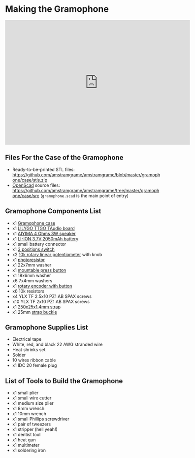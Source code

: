 # Making the Gramophone

<center>
<iframe width="600" height="405" src="https://www.youtube.com/embed/LaRC8WI6e0I" frameborder="0" allow="accelerometer; autoplay; clipboard-write; encrypted-media; gyroscope; picture-in-picture" allowfullscreen></iframe>
</center>

## Files For the Case of the Gramophone

* Ready-to-be-printed STL files: <https://github.com/amstramgrame/amstramgrame/blob/master/gramophone/case/stls.zip>
* [OpenScad](https://www.openscad.org/) source files: <https://github.com/amstramgrame/amstramgrame/tree/master/gramophone/case/src> (`gramophone.scad` is the main point of entry)

## Gramophone Components List

* x1 [Gramophone case](TODO)
* x1 [LILYGO TTGO TAudio board](http://www.lilygo.cn/prod_view.aspx?TypeId=50033&Id=1104&FId=t3:50033:3)
* x1 [AIYIMA 4 Ohms 3W speaker](https://fr.aliexpress.com/item/32593991938.html?spm=a2g0s.9042311.0.0.941c6c37Yz8qsL)
* x1 [LI-ION 3.7V 2050mAh battery](https://fr.farnell.com/bak/103456a-1s-3m/batterie-lithium-ion-3-7v-2050/dp/2401856?CMP=i-ddd7-00001003)
* x1 small battery connector
* x1 [3 positions switch](https://www.amazon.fr/gp/product/B07R5HHGP8/ref=ppx_yo_dt_b_asin_title_o03_s01?ie=UTF8&psc=1)
* x2 [10k rotary linear potentiometer](https://www.amazon.fr/gp/product/B07L8TL39B/ref=ppx_yo_dt_b_asin_title_o09_s01?ie=UTF8&psc=1) 
with knob
* x1 [photoresistor](https://www.amazon.fr/gp/product/B074QLFCF6/ref=ppx_yo_dt_b_asin_title_o02_s02?ie=UTF8&psc=1)
* x1 22x7mm washer
* x1 [mountable press button](https://www.amazon.fr/gp/product/B07QL1BC23/ref=ppx_yo_dt_b_asin_title_o09_s01?ie=UTF8&psc=1)
* x1 18x6mm washer
* x6 7x4mm washers
* x1 [rotary encoder with button](https://www.amazon.fr/gp/product/B07DM2GN2Z/ref=ppx_yo_dt_b_asin_title_o04_s01?ie=UTF8&psc=1)
* x6 10k resistors
* x4 YLX TF 2.5x10 PZ1 AB SPAX screws
* x10 YLX TF 2x10 PZ1 AB SPAX screws
* x1 [250x25x1.4mm strap](https://www.amazon.fr/gp/product/B07K2DSFY7/ref=ppx_yo_dt_b_asin_title_o00_s00?ie=UTF8&psc=1)
* x1 25mm [strap buckle](https://www.amazon.fr/gp/product/B07426PJ4V/ref=ppx_yo_dt_b_asin_title_o04_s00?ie=UTF8&psc=1)

## Gramophone Supplies List

* Electrical tape
* White, red, and black 22 AWG stranded wire
* Heat shrinks set
* Solder
* 10 wires ribbon cable
* x1 IDC 20 female plug

## List of Tools to Build the Gramophone

* x1 small plier
* x1 small wire cutter
* x1 medium size plier
* x1 8mm wrench
* x1 10mm wrench
* x1 small Phillips screwdriver  
* x1 pair of tweezers
* x1 stripper (hell yeah!)
* x1 dentist tool
* x1 heat gun
* x1 multimeter
* x1 soldering iron
